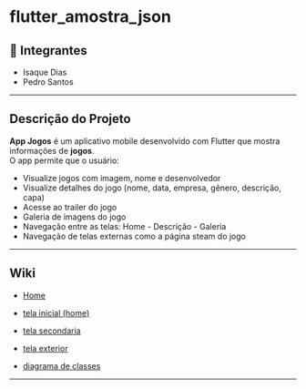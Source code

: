 # flutter_amostra_json

## 👥 Integrantes
- Isaque Dias  
- Pedro Santos

---

## Descrição do Projeto

**App Jogos** é um aplicativo mobile desenvolvido com Flutter que mostra informações de **jogos**.  
O app permite que o usuário:

- Visualize jogos com imagem, nome e desenvolvedor
- Visualize detalhes do jogo (nome, data, empresa, gênero, descrição, capa)
- Acesse ao trailer do jogo
- Galeria de imagens do jogo
- Navegação entre as telas: Home - Descrição - Galeria
- Navegação de telas externas como a página steam do jogo

---

## Wiki

- [Home](https://github.com/PedroSantosMenezesdeJesus/flutter_amostra_json/wiki)

- [tela inicial (home)](https://github.com/PedroSantosMenezesdeJesus/flutter_amostra_json/wiki/Tela-Home)

- [tela secondaria](https://github.com/PedroSantosMenezesdeJesus/flutter_amostra_json/wiki/Tela-Secondaria)

- [tela exterior](https://github.com/PedroSantosMenezesdeJesus/flutter_amostra_json/wiki/telas-exteriores)

- [diagrama de classes](https://github.com/PedroSantosMenezesdeJesus/flutter_amostra_json/wiki/Diagrama-de-Classes)

---

